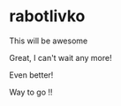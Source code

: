 rabotlivko
==========
This will be awesome

Great, I can't wait any more!

Even better!

Way to go !!


